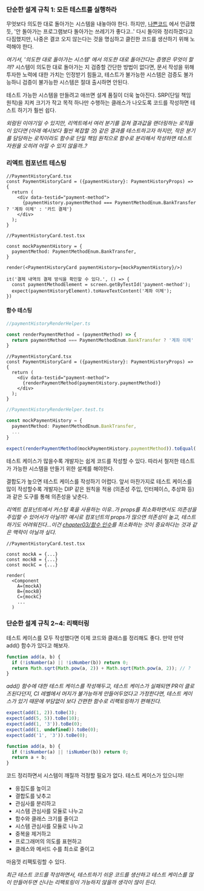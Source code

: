### 단순한 설계 규칙 1: 모든 테스트를 실행하라

무엇보다 의도한 대로 돌아가는 시스템을 내놓아야 한다. 하지만, [나쁜코드](https://github.com/undefined-study/clean-code/blob/main/Chapter01/bh.md#%EB%82%98%EC%81%9C-%EC%BD%94%EB%93%9C)
에서 언급했듯, '안 돌아가는 프로그램보다 돌아가는 쓰레기가 좋다고..' 다시 돌아와 정리하겠다고 다짐했지만, 나중은 결코 오지 않는다는 것을 명심하고
클린한 코드를 생산하기 위해 노력해야 한다.

_여기서, '의도한 대로 돌아가는 시스템' 에서 의도한 대로 돌아간다는 증명은 무엇이 할까?_
시스템이 의도한 대로 돌아가는 지 검증할 간단한 방법이 없다면, 문서 작성을 위해 투자한 노력에
대한 가치는 인정받기 힘들고, 테스트가 불가능한 시스템은 검증도 불가능하니 검증이 불가능한 시스템은
절대 출시하면 안된다.

테스트 가능한 시스템을 만들려고 애쓰면 설계 품질이 더욱 높아진다.
SRP(단일 책임 원칙)을 지켜 크기가 작고 목적 하나만 수행하는 클래스가 나오도록
코드를 작성하면 테스트 하기가 훨씬 쉽다. 

_외람된 이야기일 수 있지만, 리엑트에서 여러 분기를 걸쳐 결과값을 랜더링하는 로직들이 있다면
(아래 예시보다 훨씬 복잡할 것) 같은 결과를 테스트하고자 하지만, 작은 분기를 담당하는 로직이라도
함수로 단일 책임 원칙으로 함수로 분리해서 작성하면 테스트 자원을 오히려 아낄 수 있지 않을까..?_

### 리엑트 컴포넌트 테스팅

```tsx
//PaymentHistoryCard.tsx
const PaymentHistoryCard = ({paymentHistory}: PaymentHistoryProps) => {
  return (
    <div data-testid="payment-method">
      {paymentHistory.paymentMethod === PaymentMethodEnum.BankTransfer ? '계좌 이체' : '카드 결제'}
    </div>
  );
}
```

```tsx
//PaymentHistoryCard.test.tsx

const mockPaymentHistory = {
  paymentMethod: PaymentMethodEnum.BankTransfer,
}

render(<PaymentHistoryCard paymentHistory={mockPaymentHistory}/>)

it('결제 내역의 결제 방식을 확인할 수 있다.', () => {
  const paymentMethodElement = screen.getByTestId('payment-method');
  expect(paymentHistoryElement).toHaveTextContent('계좌 이체');
})
```

#### 함수 테스팅

```ts
//paymentHistoryRenderHelper.ts

const renderPaymentMethod = (paymentMethod) => {
  return paymentMethod === PaymentMethodEnum.BankTransfer ? '계좌 이체' : '카드 결제';
}
```

```tsx
//PaymentHistoryCard.tsx
const PaymentHistoryCard = ({paymentHistory}: PaymentHistoryProps) => {
  return (
    <div data-testid="payment-method">
      {renderPaymentMethod(paymentHistory.paymentMethod)}
    </div>
  );
}
```

```ts
//PaymentHistoryRenderHelper.test.ts

const mockPaymentHistory = {
  paymentMethod: PaymentMethodEnum.BankTransfer,
  ...
}

expect(renderPaymentMethod(mockPaymentHistory.paymentMethod)).toEqual('계좌 이체');
```

테스트 케이스가 많을수록 개발자는 쉽게 코드를 작성할 수 있다. 따라서 철저한 테스트가 가능한
시스템을 만들기 위한 설계를 해야한다. 

결합도가 높으면 테스트 케이스를 작성하기 어렵다. 앞서 마찬가지로 테스트 케이스를 많이 작성할수록
개발자는 DIP 같은 원칙을 적용 (의존성 주입, 인터페이스, 추상화 등)과 같은 도구를 통해
의존성을 낮춘다. 

_리엑트 컴포넌트에서 커스텀 훅을 사용하는 이유..가 props를 최소화하면서도
의존성을 주입할 수 있어서가 아닐까? 예시로 컴포넌트의 props가 많으면 의존성이
높고, 테스트하기도 어려워진다...이건 [chapter03/함수 인수](https://github.com/undefined-study/clean-code/blob/main/Chapter03/jisu.md#-%ED%95%A8%EC%88%98-%EC%9D%B8%EC%88%98)를 최소화하는 것이 중요하다는 것과
같은 맥락이 아닐까 싶다._

```tsx
//PaymentHistoryCard.test.tsx

const mockA = {...}
const mockB = {...} 
const mockC = {...}

render(
  <Component
    A={mockA}
    B={mockB}
    C={mockC}
    ...
  )
```

### 단순한 설계 규칙 2~4: 리팩터링

테스트 케이스를 모두 작성했다면 이제 코드와 클래스를 정리해도 좋다.
만약 만약 add() 함수가 있다고 해보자.

```js
function add(a, b) {
  if (!isNumber(a) || !isNumber(b)) return 0;
  return Math.sqrt(Math.pow(a, 2)) + Math.sqrt(Math.pow(a, 2)); // ?
}
```

_add() 함수에 대한 테스트 케이스를 작성해두고, 테스트 케이스가 실패되면
PR이 클로즈된다던지, CI 레벨에서 머지가 불가능하게 만들어두었다고 가정한다면,
테스트 케이스가 있기 때문에 부담없이 보다 간편한 함수로 리팩토링하기 편해진다._

```js
expect(add(1, 2)).toBe(3);
expect(add(5, 5)).toBe(10);
expect(add(1, '3')).toBe(0);
expect(add(1, undefined)).toBe(0);
expect(add('1', '3')).toBe(0);
```

```js
function add(a, b) {
  if (!isNumber(a) || !isNumber(b)) return 0;
  return a + b;
}
```

코드 정리하면서 시스템이 깨질까 걱정할 필요가 없다. 테스트 케이스가 있으니까!

- 응집도를 높이고
- 결합도를 낮추고
- 관심사를 분리하고
- 시스템 관심사를 모듈로 나누고
- 함수와 클래스 크기를 줄이고
- 시스템 관심사를 모듈로 나누고
- 중복을 제거하고
- 프로그래머의 의도를 표현하고
- 클래스와 메서드 수를 최소로 줄이고

마음껏 리팩토링할 수 있다.

_최근 테스트 코드를 작성하면서, 테스트하기 쉬운 코드를 생산하고 테스트 케이스를
많이 만들어두면 신나는 리팩토링이 가능하지 않을까 생각이 많이 든다._

